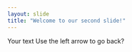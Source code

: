 ```yaml
---
layout: slide
title: "Welcome to our second slide!"
---
```

Your text
Use the left arrow to go back?
